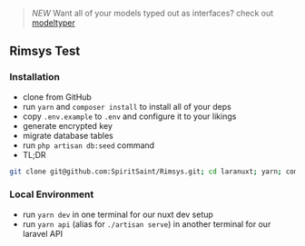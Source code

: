 > *NEW* Want all of your models typed out as interfaces? check out [modeltyper](https://github.com/fumeapp/modeltyper)

## Rimsys Test

### Installation

* clone from GitHub
* run `yarn` and `composer install` to install all of your deps
* copy `.env.example` to `.env` and configure it to your likings
* generate encrypted key
* migrate database tables
* run `php artisan db:seed` command
* TL;DR
 ```bash
git clone git@github.com:SpiritSaint/Rimsys.git; cd laranuxt; yarn; composer install; cp .env.example .env; php artisan key:generate;
 ```

### Local Environment
* run `yarn dev` in one terminal for our nuxt dev setup
* run `yarn api` (alias for `./artisan serve`) in another terminal for our laravel API


